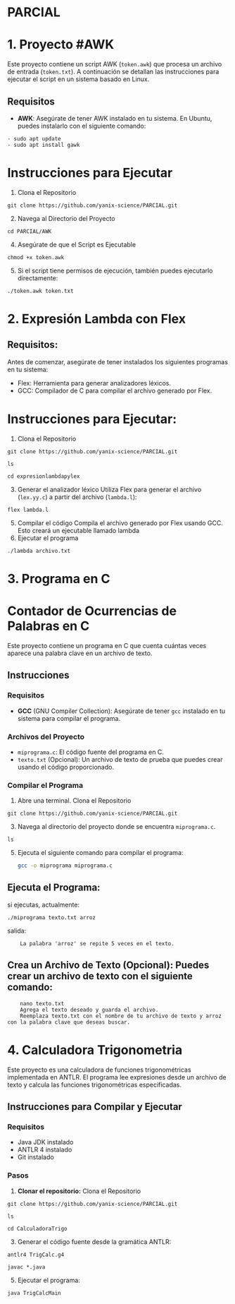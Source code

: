 # PARCIAL

# 1. Proyecto #AWK

Este proyecto contiene un script AWK (`token.awk`) que procesa un archivo de entrada (`token.txt`). A continuación se detallan las instrucciones para ejecutar el script en un sistema basado en Linux.

## Requisitos

- **AWK**: Asegúrate de tener AWK instalado en tu sistema. En Ubuntu, puedes instalarlo con el siguiente comando:
```
- sudo apt update
- sudo apt install gawk
```

# Instrucciones para Ejecutar
1. Clona el Repositorio
```
git clone https://github.com/yanix-science/PARCIAL.git
```
2. Navega al Directorio del Proyecto
```
cd PARCIAL/AWK
```
4. Asegúrate de que el Script es Ejecutable
```
chmod +x token.awk
```
5. Si el script tiene permisos de ejecución, también puedes ejecutarlo directamente:
```
./token.awk token.txt
```

# 2. Expresión Lambda con Flex

## Requisitos:
Antes de comenzar, asegúrate de tener instalados los siguientes programas en tu sistema:

- Flex: Herramienta para generar analizadores léxicos.
- GCC: Compilador de C para compilar el archivo generado por Flex.

# Instrucciones para Ejecutar:
1. Clona el Repositorio
```
git clone https://github.com/yanix-science/PARCIAL.git
```
```
ls
```
```
cd expresionlambdapylex
```
3. Generar el analizador léxico
Utiliza Flex para generar el archivo (`lex.yy.c`) a partir del archivo (`lambda.l`):
```
flex lambda.l
```
5. Compilar el código
Compila el archivo generado por Flex usando GCC. Esto creará un ejecutable llamado lambda
6. Ejecutar el programa
```
./lambda archivo.txt
```

# 3. Programa en C

# Contador de Ocurrencias de Palabras en C

Este proyecto contiene un programa en C que cuenta cuántas veces aparece una palabra clave en un archivo de texto.

## Instrucciones

### Requisitos

- **GCC** (GNU Compiler Collection): Asegúrate de tener `gcc` instalado en tu sistema para compilar el programa.

### Archivos del Proyecto

- `miprograma.c`: El código fuente del programa en C.
- `texto.txt` (Opcional): Un archivo de texto de prueba que puedes crear usando el código proporcionado.

### Compilar el Programa

1. Abre una terminal.
Clona el Repositorio
```
git clone https://github.com/yanix-science/PARCIAL.git
```
3. Navega al directorio del proyecto donde se encuentra `miprograma.c`.
```
ls
```
5. Ejecuta el siguiente comando para compilar el programa:

   ```bash
   gcc -o miprograma miprograma.c
## Ejecuta el Programa:
si ejecutas, actualmente:
```
./miprograma texto.txt arroz
```
salida:
```
    La palabra 'arroz' se repite 5 veces en el texto.
```
## Crea un Archivo de Texto (Opcional): Puedes crear un archivo de texto con el siguiente comando:
```
    nano texto.txt
    Agrega el texto deseado y guarda el archivo.
    Reemplaza texto.txt con el nombre de tu archivo de texto y arroz con la palabra clave que deseas buscar.
```

# 4. Calculadora Trigonometria
Este proyecto es una calculadora de funciones trigonométricas implementada en ANTLR. El programa lee expresiones desde un archivo de texto y calcula las funciones trigonométricas especificadas.

## Instrucciones para Compilar y Ejecutar

### Requisitos

- Java JDK instalado
- ANTLR 4 instalado
- Git instalado

### Pasos

1. **Clonar el repositorio:**
Clona el Repositorio
```
git clone https://github.com/yanix-science/PARCIAL.git
```
```
ls
```
```
cd CalculadoraTrigo
```

3. Generar el código fuente desde la gramática ANTLR:
```
antlr4 TrigCalc.g4
```
```
javac *.java
```
5. Ejecutar el programa:
```
java TrigCalcMain
```


















